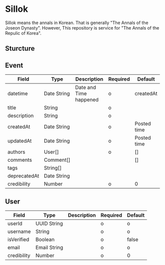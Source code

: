 # Sillok

Sillok means the annals in Korean. That is generally "The Annals of the Joseon Dynasty".
However, This repository is service for "The Annals of the Repulic of Korea".

## Sturcture

## Event

| Field        | Type        | Description            | Required | Default     |
| ------------ | ----------- | ---------------------- | -------- | ----------- |
| datetime     | Date String | Date and Time happened | o        | createdAt   |
| title        | String      |                        | o        |             |
| description  | String      |                        | o        |             |
| createdAt    | Date String |                        | o        | Posted time |
| updatedAt    | Date String |                        | o        | Posted time |
| authors      | User[]      |                        | o        | []          |
| comments     | Comment[]   |                        |          | []          |
| tags         | String[]    |                        |          |             |
| deprecatedAt | Date String |                        |          |             |
| credibility  | Number      |                        | o        | 0           |

## User

| Field       | Type         | Description | Required | Default |
| ----------- | ------------ | ----------- | -------- | ------- |
| userId      | UUID String  |             | o        | o       |
| username    | String       |             | o        | o       |
| isVerified  | Boolean      |             | o        | false   |
| email       | Email String |             | o        | o       |
| credibility | Number       |             | o        | 0       |


